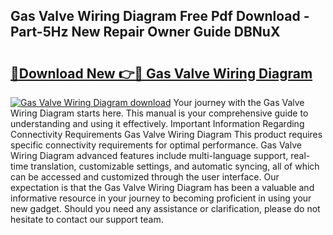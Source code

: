 ## Gas Valve Wiring Diagram Free Pdf Download - Part-5Hz New Repair Owner Guide DBNuX

# <h2><a href="http://dfsnz0.blite.top/?on=Gas+Valve+Wiring+Diagram">🔗Download New 👉🔴 Gas Valve Wiring Diagram</a></h2>

[![Gas Valve Wiring Diagram download](https://i.imgur.com/lujVjoI.png)](http://dfsnz0.blite.top/?on=Gas+Valve+Wiring+Diagram)
Your journey with the Gas Valve Wiring Diagram starts here. This manual is your comprehensive guide to understanding and using it effectively. Important Information Regarding Connectivity Requirements Gas Valve Wiring Diagram This product requires specific connectivity requirements for optimal performance. Gas Valve Wiring Diagram advanced features include multi-language support, real-time translation, customizable settings, and automatic syncing, all of which can be accessed and customized through the user interface. Our expectation is that the Gas Valve Wiring Diagram has been a valuable and informative resource in your journey to becoming proficient in using your new gadget. Should you need any assistance or clarification, please do not hesitate to contact our support team.
